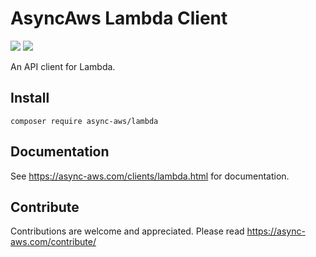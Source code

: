# AsyncAws Lambda Client

![](https://github.com/async-aws/lambda/workflows/Tests/badge.svg?branch=master)
![](https://github.com/async-aws/lambda/workflows/BC%20Check/badge.svg?branch=master)

An API client for Lambda.

## Install

```cli
composer require async-aws/lambda
```

## Documentation

See https://async-aws.com/clients/lambda.html for documentation.

## Contribute

Contributions are welcome and appreciated. Please read https://async-aws.com/contribute/
